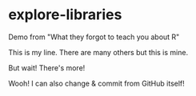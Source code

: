 # explore-libraries

Demo from "What they forgot to teach you about R"

This is my line. There are many others but this is mine. 

But wait! There's more!

Wooh! I can also change & commit from GitHub itself! 
